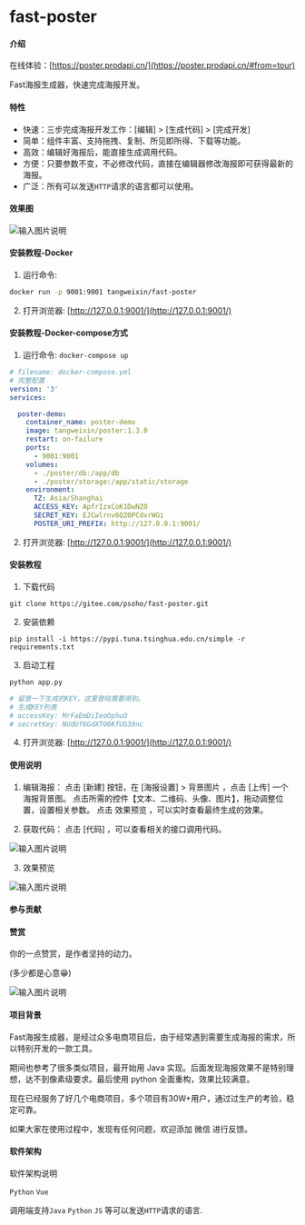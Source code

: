 # fast-poster

#### 介绍

在线体验：[https://poster.prodapi.cn/](https://poster.prodapi.cn/#from=tour)

Fast海报生成器，快速完成海报开发。


#### 特性

- 快速：三步完成海报开发工作：[编辑] > [生成代码] > [完成开发]
- 简单：组件丰富、支持拖拽、复制、所见即所得、下载等功能。
- 高效：编辑好海报后，能直接生成调用代码。
- 方便：只要参数不变，不必修改代码，直接在编辑器修改海报即可获得最新的海报。
- 广泛：所有可以发送`HTTP`请求的语言都可以使用。

#### 效果图

![输入图片说明](https://images.gitee.com/uploads/images/2021/0325/162231_45595f25_301987.png "屏幕截图.png")


#### 安装教程-Docker

1. 运行命令: 
```bash
docker run -p 9001:9001 tangweixin/fast-poster
```

2.  打开浏览器: [http://127.0.0.1:9001/](http://127.0.0.1:9001/)


#### 安装教程-Docker-compose方式

1. 运行命令: `docker-compose up`
```yaml
# filename: docker-compose.yml
# 完整配置
version: '3'
services:

  poster-demo:
    container_name: poster-demo
    image: tangweixin/poster:1.3.0
    restart: on-failure
    ports:
      - 9001:9001
    volumes:
      - ./poster/db:/app/db
      - ./poster/storage:/app/static/storage
    environment:
      TZ: Asia/Shanghai
      ACCESS_KEY: ApfrIzxCoK1DwNZO
      SECRET_KEY: EJCwlrnv6QZ0PCdvrWGi
      POSTER_URI_PREFIX: http://127.0.0.1:9001/
```
2.  打开浏览器: [http://127.0.0.1:9001/](http://127.0.0.1:9001/)


#### 安装教程


1.  下载代码 
```
git clone https://gitee.com/psoho/fast-poster.git
```
2.  安装依赖 
```
pip install -i https://pypi.tuna.tsinghua.edu.cn/simple -r requirements.txt
```
3.  启动工程
```bash
python app.py

# 留意一下生成的KEY，这里登陆需要用到。
# 生成KEY列表
# accessKey: MrFaEmDiIeoOphuO
# secretKey: NUdUf6GdXTO6KfUG39nc
```
4.  打开浏览器: [http://127.0.0.1:9001/](http://127.0.0.1:9001/)


#### 使用说明

1.  编辑海报：
点击 [新建] 按钮，在 [海报设置] > 背景图⽚ ，点击 [上传] ⼀个海报背景图。
点击所需的控件【⽂本、⼆维码、头像、图⽚】，拖动调整位置，设置相关参数。
点击 效果预览 ，可以实时查看最终⽣成的效果。

2.  获取代码：
点击 [代码] ，可以查看相关的接⼝调⽤代码。

![输入图片说明](https://images.gitee.com/uploads/images/2021/0325/161207_23fa0f04_301987.png "屏幕截图.png")

3.  效果预览

![输入图片说明](https://images.gitee.com/uploads/images/2021/0325/161409_62f5828a_301987.png "屏幕截图.png")

#### 参与贡献


#### 赞赏

你的一点赞赏，是作者坚持的动力。

(多少都是心意😁)


![输入图片说明](https://images.gitee.com/uploads/images/2021/0325/154359_813f1877_301987.png "屏幕截图.png")


#### 项目背景

Fast海报生成器，是经过众多电商项⽬后，由于经常遇到需要⽣成海报的需求，所以特别开发的⼀款⼯具。

期间也参考了很多类似项⽬，最开始⽤ Java 实现。后⾯发现海报效果不是特别理想，达不到像素级要求。最后使⽤ python 全⾯重构，效果⽐较满意。

现在已经服务了好⼏个电商项⽬，多个项⽬有30W+⽤户，通过过⽣产的考验，稳定可靠。

如果⼤家在使⽤过程中，发现有任何问题，欢迎添加 微信 进⾏反馈。


#### 软件架构
软件架构说明

`Python` `Vue`

调用端支持`Java` `Python` `JS` 等可以发送`HTTP`请求的语言.



